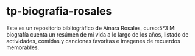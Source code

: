 # tp-biografia-rosales
Este es un repositorio bibliográfico de Ainara Rosales, curso:5°3 
Mi biografía cuenta un resúmen de mi vida a lo largo de los años, listado de actividades, comidas y canciones favoritas e imagenes de recuerdos memorables.
